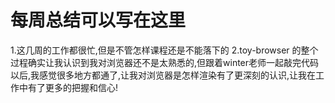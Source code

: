 # 每周总结可以写在这里

1.这几周的工作都很忙,但是不管怎样课程还是不能落下的
2.toy-browser 的整个过程确实让我认识到我对浏览器还不是太熟悉的,但跟着winter老师一起敲完代码以后,我感觉很多地方都通了,让我对浏览器是怎样渲染有了更深刻的认识,让我在工作中有了更多的把握和信心!
